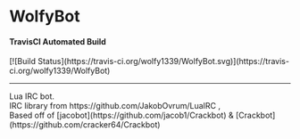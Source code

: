 WolfyBot
========
<h4>TravisCI Automated Build</h4>
[![Build Status](https://travis-ci.org/wolfy1339/WolfyBot.svg)](https://travis-ci.org/wolfy1339/WolfyBot)
<hr/>
Lua IRC bot. <br/>
IRC library from https://github.com/JakobOvrum/LuaIRC ,<br/>
Based off of [jacobot](https://github.com/jacob1/Crackbot) &amp; [Crackbot](https://github.com/cracker64/Crackbot)

